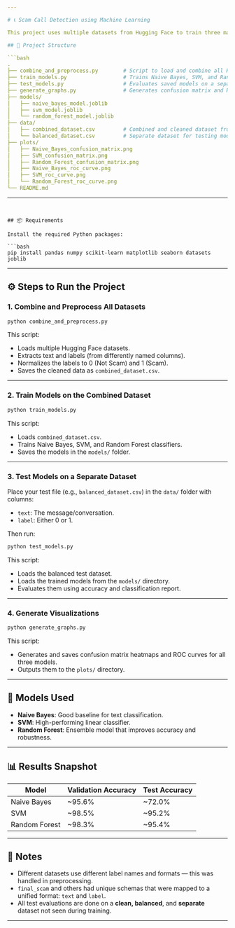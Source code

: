 ```yaml
---

# 📞 Scam Call Detection using Machine Learning

This project uses multiple datasets from Hugging Face to train three machine learning models — Naive Bayes, Support Vector Machine (SVM), and Random Forest — to detect scam conversations. It includes preprocessing logic to normalize differently structured datasets and evaluate model performance on a separate test dataset.

## 📁 Project Structure

```bash
.
├── combine_and_preprocess.py        # Script to load and combine all Hugging Face datasets
├── train_models.py                  # Trains Naive Bayes, SVM, and Random Forest models
├── test_models.py                   # Evaluates saved models on a separate balanced test dataset
├── generate_graphs.py               # Generates confusion matrix and ROC curve graphs
├── models/
│   ├── naive_bayes_model.joblib
│   ├── svm_model.joblib
│   └── random_forest_model.joblib
├── data/
│   ├── combined_dataset.csv         # Combined and cleaned dataset from Hugging Face sources
│   └── balanced_dataset.csv         # Separate dataset for testing models
├── plots/
│   ├── Naive_Bayes_confusion_matrix.png
│   ├── SVM_confusion_matrix.png
│   ├── Random_Forest_confusion_matrix.png
│   ├── Naive_Bayes_roc_curve.png
│   ├── SVM_roc_curve.png
│   └── Random_Forest_roc_curve.png
└── README.md
```

---
```


## 📦 Requirements

Install the required Python packages:

```bash
pip install pandas numpy scikit-learn matplotlib seaborn datasets joblib
```

---

## ⚙️ Steps to Run the Project

### 1. Combine and Preprocess All Datasets

```bash
python combine_and_preprocess.py
```

This script:
- Loads multiple Hugging Face datasets.
- Extracts text and labels (from differently named columns).
- Normalizes the labels to 0 (Not Scam) and 1 (Scam).
- Saves the cleaned data as `combined_dataset.csv`.

---

### 2. Train Models on the Combined Dataset

```bash
python train_models.py
```

This script:
- Loads `combined_dataset.csv`.
- Trains Naive Bayes, SVM, and Random Forest classifiers.
- Saves the models in the `models/` folder.

---

### 3. Test Models on a Separate Dataset

Place your test file (e.g., `balanced_dataset.csv`) in the `data/` folder with columns:
- `text`: The message/conversation.
- `label`: Either 0 or 1.

Then run:

```bash
python test_models.py
```

This script:
- Loads the balanced test dataset.
- Loads the trained models from the `models/` directory.
- Evaluates them using accuracy and classification report.

---

### 4. Generate Visualizations

```bash
python generate_graphs.py
```

This script:
- Generates and saves confusion matrix heatmaps and ROC curves for all three models.
- Outputs them to the `plots/` directory.

---

## 🧠 Models Used

- **Naive Bayes**: Good baseline for text classification.
- **SVM**: High-performing linear classifier.
- **Random Forest**: Ensemble model that improves accuracy and robustness.

---

## 📊 Results Snapshot

Model | Validation Accuracy | Test Accuracy
------|----------------------|---------------
Naive Bayes | ~95.6% | ~72.0%
SVM         | ~98.5% | ~95.2%
Random Forest | ~98.3% | ~95.4%

---

## 📎 Notes

- Different datasets use different label names and formats — this was handled in preprocessing.
- `final_scam` and others had unique schemas that were mapped to a unified format: `text` and `label`.
- All test evaluations are done on a **clean, balanced**, and **separate** dataset not seen during training.

---
